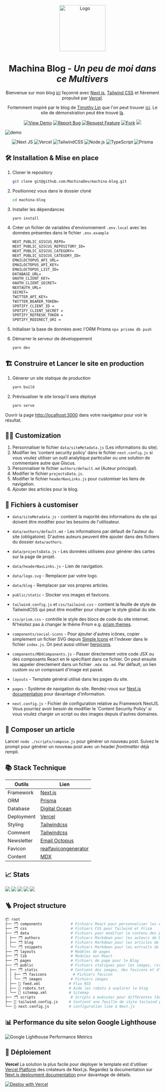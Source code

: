 <div align="center">
  <img alt="Logo" src="https://github.com/MachinaDev/machina-blog/blob/master/public/static/images/logo.png" width="150px" height="150px"/>
</div>

<h1 align="center">
  Machina Blog - <em>Un peu de moi dans ce Multivers</em>
</h1>

<p align="center">
  Bienvenue sur mon blog <a href="http://www.machina-dev.com" target="_blank">ici</a> façonné avec <a href="https://nextjs.org/" target="_blank">Next.js</a>, <a href="https://tailwindcss.com/" target="_blank">Tailwind CSS</a> et fièrement propulsé par <a href="https://www.vercel.com/" target="_blank">Vercel</a>.
</p>

<p align="center">
  Fortemment inspiré par le blog de  <a href="https://github.com/timlrx" target="_blank">Timothy Lin</a> que l'on peut trouver <a href="https://github.com/timlrx/tailwind-nextjs-starter-blog" target="_blank">ici</a>. Le site de démonstration peut être trouvé <a href="https://tailwind-nextjs-starter-blog.vercel.app/" target="_blank">là</a>.
</p>

<div align="center">

<a href="http://www.machina-dev.com" target="blank" >![View Demo](https://img.shields.io/badge/-View%20Demo%20-orange?color=%23DE1D8D&style=for-the-badge)</a>
<a href="https://github.com/MachinaDev/machina-blog/issues">![Report Bug](https://img.shields.io/badge/-Report%20Bug%20-orange?color=%23ee0701&style=for-the-badge)</a>
<a href="https://github.com/MachinaDev/machina-blog/issues/new?assignees=&labels=&template=feature_request.md&title=">![Request Feature](https://img.shields.io/badge/-Request%20Feature%20-orange?color=%230e8a16&style=for-the-badge)</a>
<a href="https://github.com/MachinaDev/machina-blog/fork">![Fork](https://img.shields.io/github/forks/MachinaDev/machina-blog?color=%23bfe5bf&style=for-the-badge)</a>
<img src="https://img.shields.io/github/stars/MachinaDev/machina-blog?color=darkgreen&style=for-the-badge">

</div>

![demo](https://github.com/MachinaDev/machina-blog/blob/master/public/static/images/demo.png)

<div align="center">

![Next JS](https://img.shields.io/badge/Next-black?style=for-the-badge&logo=next.js&logoColor=white) ![Vercel](https://img.shields.io/badge/Vercel-000000.svg?style=for-the-badge&logo=Vercel&logoColor=white) ![TailwindCSS](https://img.shields.io/badge/tailwindcss-%2338B2AC.svg?style=for-the-badge&logo=tailwind-css&logoColor=white) ![Node.js](https://img.shields.io/badge/Node.js-339933.svg?style=for-the-badge&logo=nodedotjs&logoColor=white) ![TypeScript](https://img.shields.io/badge/typescript-%23007ACC.svg?style=for-the-badge&logo=typescript&logoColor=white) ![Prisma](https://img.shields.io/badge/Prisma-3982CE?style=for-the-badge&logo=Prisma&logoColor=white)

</div>

## 🛠 Installation & Mise en place

1. Cloner le repository

   ```sh
   git clone git@github.com:MachinaDev/machina-blog.git
   ```

2. Positionnez vous dans le dossier cloné

   ```sh
   cd machina-blog
   ```

3. Installer les dépendances

   ```sh
   yarn install
   ```

4. Créer un fichier de variables d'environnement `.env.local` avec les données présentes dans le fichier `.env.example`

   ```txt
   NEXT_PUBLIC_GISCUS_REPO=
   NEXT_PUBLIC_GISCUS_REPOSITORY_ID=
   NEXT_PUBLIC_GISCUS_CATEGORY=
   NEXT_PUBLIC_GISCUS_CATEGORY_ID=
   EMAILOCTOPUS_API_URL=
   EMAILOCTOPUS_API_KEY=
   EMAILOCTOPUS_LIST_ID=
   DATABASE_URL=
   OAUTH_CLIENT_KEY=
   OAUTH_CLIENT_SECRET=
   NEXTAUTH_URL=
   SECRET=
   TWITTER_API_KEY=
   TWITTER_BEARER_TOKEN=
   SPOTIFY_CLIENT_ID =
   SPOTIFY_CLIENT_SECRET =
   SPOTIFY_REFRESH_TOKEN =
   SPOTIFY_REDIRECT_URI =
   ```

5. Initialiser la base de données avec l'ORM Prisma
   `npx prisma db push`

6. Démarrer le serveur de développement

   ```sh
   yarn dev
   ```

## 🏗️ Construire et Lancer le site en production

1. Génerer un site statique de production

   ```sh
   yarn build
   ```

2. Prévisualiser le site lorsqu'il sera déployé

   ```sh
   yarn serve
   ```

Ouvrir la page [http://localhost:3000](http://localhost:3000) dans votre navigateur pour voir le résultat.

## 👨‍🎨️ Customization

1. Personnaliser le fichier `data/siteMetadata.js` (Les informations du site).
2. Modifier les 'content security policy' dans le fichier `next.config.js` si vous voulez utiliser un outil analytique particulier ou une solution de commentaire autre que Giscus.
3. Personnaliser le fichier `authors/default.md` (Auteur principal).
4. Modifier le fichier `projectsData.js`.
5. Modifier le fichier `headerNavLinks.js` pour customiser les liens de navigation.
6. Ajouter des articles pour le blog.

## 📝 Fichiers à customiser

- `data/siteMetadata.js` - contient la majorité des informations du site qui doivent être modifier pour les besoins de l'utilisateur.

- `data/authors/default.md` - Les informations par défault de l'auteur du site (obligatoire). D'autres auteurs peuvent être ajouter dans des fichiers du dossier `data/authors`.

- `data/projectsData.js` - Les données utilisées pour générer des cartes sur la page de projet.

- `data/headerNavLinks.js` - Lien de navigation.

- `data/logo.svg` - Remplacer par votre logo.

- `data/blog` - Remplacer par vos propres articles.

- `public/static` - Stocker vos images et favicons.

- `tailwind.config.js` et `css/tailwind.css` - contient la feuille de style de TailwindCSS qui peut être modifier pour changer le style global du site.

- `css/prism.css` - contrôle le style des blocs de code du site internet. N'hésitez pas à changer le thème Prism e.g. [prism themes](https://github.com/PrismJS/prism-themes).

- `components/social-icons` - Pour ajouter d'autres icônes, copier simplement un fichier SVG depuis [Simple Icons](https://simpleicons.org/) et l'indexer dans le fichier `index.js`. On peut aussi utiliser [heroicons](https://heroicons.com/).

- `components/MDXComponents.js` - Passer directement votre code JSX ou des composants React en le spécifiant dans ce fichier. On peut ensuite les appeler directement dans un fichier `.mdx` ou `.md`. Par défault, un lien custom ou un composant d'image est passé.

- `layouts` - Template général utilisé dans les pages du site.

- `pages` - Système de navigation du site. Rendez-vous sur [Next.js documentation](https://nextjs.org/docs) pour davantage d'information.

- `next.config.js` - Fichier de configuration relative au Framework NextJS. Vous pourriez avoir besoin de modifier le 'Content Security Policy' si vous voulez charger un script ou des images depuis d'autres domaines.

## 🔨 Composer un article

Lancer `node ./scripts/compose.js` pour générer un nouveau post.
Suivez le prompt pour générer un nouveau post avec un header _frontmatter_ déjà rempli.

## 📚 Stack Technique

| Outils     | Lien                                                      |
| ---------- | --------------------------------------------------------- |
| Framework  | [Next.js](https://nextjs.org/)                            |
| ORM        | [Prisma](https://prisma.io/)                              |
| Database   | [Digital Ocean](https://www.digitalocean.com/)            |
| Deployment | [Vercel](https://vercel.com)                              |
| Styling    | [Tailwindcss](https://tailwindcss.com/)                   |
| Comment    | [Tailwindcss](https://tailwindcss.com/)                   |
| Newsletter | [Email Octopus](https://emailoctopus.com/)                |
| Favicon    | [realfavicongenerator](https://realfavicongenerator.net/) |
| Content    | [MDX](https://mdxjs.com/)                                 |

## 📈 Stats

<img src="https://img.shields.io/website?down_color=red&down_message=offline&style=for-the-badge&up_color=green&up_message=online&url=https%3A%2F%2Fwww.machina-dev.com"> 
<img src="https://img.shields.io/github/repo-size/MachinaDev/machina-blog?style=for-the-badge&color=darkgreen" /> 
<img src="https://img.shields.io/github/languages/top/MachinaDev/machina-blog?style=for-the-badge" /> <img src="https://img.shields.io/github/commit-activity/m/MachinaDev/machina-blog?style=for-the-badge&color=orange" /> 
<img src="https://img.shields.io/badge/PRs-welcome-brightgreen.svg?style=flat-square"/>

## 🪜 Project structure

```bash
📦 root
├── 🗂️ components             # Fichiers React pour personnaliser les composants du site
├── 🗂️ css                    # Fichiers CSS pour Tailwind et Prism
├── 🗂️ data                   # Fichiers pour modifier le contenu des pages
│ ├── 🗂️ authors              # Fichiers Markdown pour les auteurs de blog
│ ├── 🗂️ blog                 # Fichiers Markdown pour les articles de blog
│ └── 🗂️ snippets             # Fichiers Markdown pour les extraits de code
├── 🗂️ layouts                # Modèles de pages
├── 🗂️ lib                    # Modules non React
├── 🗂️ pages                  # Fichiers de page pour le Blog
├── 🗂️ public                 # Fichiers statiques pour les images, rss et actifs
│ ├── 🗂️ static               # Contient des images, des favicons et d'autres actifs
│ │ ├── 🗂️ favicons            # Fichiers favicon
│ │ └── 🗂️ images             # Fichiers images
│ ├── 📝 feed.xml             # Flux RSS
│ ├── 📝 robots.txt           # Aide les robots à explorer le blog
│ └── 📝 sitemap.xml          # Sitemap
├── 🗂️ scripts                # Scripts à exécuter pour différentes tâches courantes
├── 📝 tailwind.config.js     # Contient une feuille de style tailwind pour changer le style visuel
└── 📝 next.config.js         # configuration liée à Next.js
```

## 📊 Performance du site selon Google Lighthouse

![Google Lighthouse Performance Metrics](https://github.com/MachinaDev/machina-blog/blob/master/public/static/images/Google%20Lighthouse%20Performance%20Metrics.png)

## 🚀 Déploiement

**Vercel**
La solution la plus facile pour déployer le template est d'utiliser [Vercel Platform](https://vercel.com) des créateurs de Next.js. Regardez la documentation sur [Next.js deployment documentation](https://nextjs.org/docs/deployment) pour davantage de détails.

[![Deploy with Vercel](https://vercel.com/button)](https://vercel.com/new/git/external?repository-url=https://github.com/MachinaDev/machina-blog)
